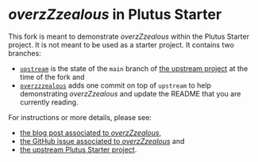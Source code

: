 *overzZzealous* in Plutus Starter
=================================

This fork is meant to demonstrate *overzZzealous* within the Plutus Starter
project. It is not meant to be used as a starter project. It contains two
branches:

- [`upstream`][branch-upstream] is the state of the `main` branch of [the
  upstream project][upstream] at the time of the fork and
- [`overzzzealous`][branch-overzzzealous] adds one commit on top of `upstream`
  to help demonstrating *overzZzealous* and update the README that you are
  currently reading.

[branch-upstream]:      https://github.com/HachiSecurity/overzzzealous-in-plutus-starter/tree/upstream
[branch-overzzzealous]: https://github.com/HachiSecurity/overzzzealous-in-plutus-starter/tree/overzzzealous

For instructions or more details, please see:

- [the blog post associated to *overzZzealous*][blogpost],
- [the GitHub issue associated to *overzZzealous*][issue] and
- [the upstream Plutus Starter project][upstream].

[blogpost]: https://blog.hachi.one/post/overzzzealous-peculiar-semantics-or-and-plutus-core
[upstream]: https://github.com/input-output-hk/plutus-starter
[issue]:    https://github.com/input-output-hk/plutus/issues/4114
